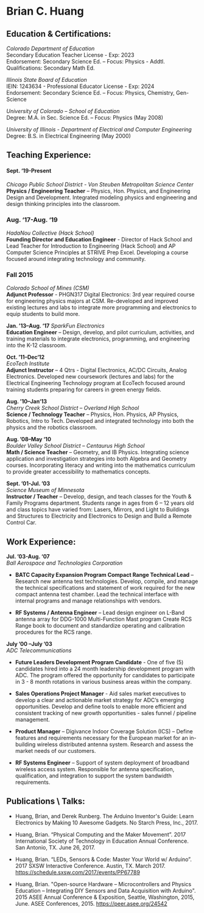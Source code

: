 # Brian C. Huang

## Education & Certifications: 
*Colorado Department of Education*  
Secondary Education Teacher License - Exp: 2023  
Endorsement:  Secondary Science Ed. – Focus: Physics - Addtl. Qualifications:  Secondary Math Ed.  

*Illinois State Board of Education*  
IEIN: 1243634 - Professional Educator License - Exp: 2024  
Endorsement:  Secondary Science Ed. – Focus: Physics,  Chemistry, Gen-Science  

*University of Colorado – School of Education*  
Degree:  M.A. in Sec. Science Ed. –  Focus: Physics (May 2008)  

*University of Illinois - Department of Electrical and Computer Engineering*  
Degree: B.S. in Electrical Engineering (May 2000)  


 ## Teaching Experience:

#### Sept. ‘19-Present 
*Chicago Public School District - Von Steuben Metropolitan Science Center*  
**Physics / Engineering Teacher** – Physics, Hon. Physics, and Engineering Design and Development. Integrated modeling physics and engineering and design thinking principles into the classroom.

### **Aug. ‘17-Aug. ‘19**  
*HadaNou Collective (Hack School)*  
**Founding Director and Education Engineer** - Director of Hack School and Lead Teacher for Introduction to Engineering (Hack School) and AP Computer Science Principles at STRIVE Prep Excel. Developing a course focused around integrating technology and community.

### **Fall 2015** 
*Colorado School of Mines (CSM)*  
**Adjunct Professor** - PHGN317 Digital Electronics: 3rd year required course for engineering physics majors at CSM. Re-developed and improved existing lectures and labs to integrate more programming and electronics to equip students to build more.

**Jan. ’13–Aug. ‘17**
*SparkFun Electronics*  
**Education Engineer** – Design, develop, and pilot curriculum, activities, and training materials to integrate electronics, programming, and engineering into the K-12 classroom. 
 
**Oct. ’11–Dec‘12**  
*EcoTech Institute*  
**Adjunct Instructor** – 4 Qtrs - Digital Electronics, AC/DC Circuits, Analog Electronics.  Developed new coursework (lectures and labs) for the Electrical Engineering Technology program at EcoTech focused around training students preparing for careers in green energy fields. 
 
**Aug. ’10–Jan‘13**  
*Cherry Creek School District – Overland High School*  
**Science / Technology Teacher** – Physics, Hon. Physics, AP Physics, Robotics, Intro to Tech.  Developed and integrated technology into both the physics and the robotics classroom. 
 
**Aug. ’08–May ‘10**  
*Boulder Valley School District – Centaurus High School*  
**Math / Science Teacher** – Geometry, and IB Physics.  Integrating science application and investigation strategies into both Algebra and Geometry courses.  Incorporating literacy and writing into the mathematics curriculum to provide greater accessibility to mathematics concepts. 
 
**Sept. ’01-Jul. ’03**  
*Science Museum of Minnesota*  
**Instructor / Teacher** – Develop, design, and teach classes for the Youth & Family Programs department.  Students range in ages from 6 – 12 years old and class topics have varied from:  Lasers, Mirrors, and Light to Buildings and Structures to Electricity and Electronics to Design and Build a Remote Control Car.
 
## Work Experience:

**Jul. ’03-Aug. ‘07**    
*Ball Aerospace and Technologies Corporation*  
- **BATC Capacity Expansion Program Compact Range Technical Lead** – Research new antenna test technologies.  Develop, compile, and manage the technical specifications and statement of work required for the new compact antenna test chamber.  Lead the technical interface with internal programs and manage relationships with vendors. 
 
- **RF Systems / Antenna Engineer** – Lead design engineer on L-Band antenna array for DDG-1000 Multi-Function Mast program Create RCS Range book to document and standardize operating and calibration procedures for the RCS range. 
 
**July ’00 –July ’03**  
*ADC Telecommunications*  
- **Future Leaders Development Program Candidate** - One of five (5) candidates hired into a 24 month leadership development program with ADC.  The program offered the opportunity for candidates to participate in 3 - 8 month rotations in various business areas within the company. 

- **Sales Operations Project Manager** - Aid sales market executives to develop a clear and actionable market strategy for ADC’s emerging opportunities. Develop and define tools to enable more efficient and consistent tracking of new growth opportunities - sales funnel / pipeline management.
 
- **Product Manager** – Digivance Indoor Coverage Solution (ICS) – Define features and requirements necessary for the European market for an in-building wireless distributed antenna system. Research and assess the market needs of our customers.  
 
- **RF Systems Engineer** – Support of system deployment of broadband wireless access system.  Responsible for antenna specification, qualification, and integration to support the system bandwidth requirements.


## Publications \ Talks:
- Huang, Brian, and Derek Runberg. The Arduino Inventor's Guide: Learn Electronics by Making 10 Awesome Gadgets. No Starch Press, Inc., 2017.

- Huang, Brian. “Physical Computing and the Maker Movement”. 2017 International Society of Technology in Education Annual Conference. San Antonio, TX.  June 26, 2017.  

- Huang, Brian. “LEDs, Sensors & Code: Master Your World w/ Arduino”. 2017 SXSW Interactive Conference. Austin, TX. March 2017. https://schedule.sxsw.com/2017/events/PP67789

- Huang, Brian.  "Open-source Hardware – Microcontrollers and Physics Education – Integrating DIY Sensors and Data Acquisition with Arduino".  2015 ASEE Annual Conference & Exposition, Seattle, Washington, 2015, June.  ASEE Conferences, 2015.  https://peer.asee.org/24542

